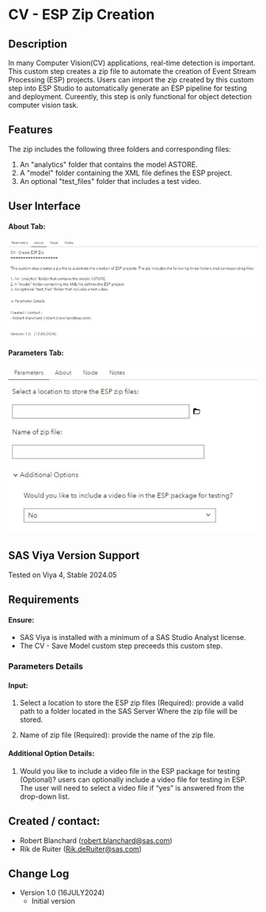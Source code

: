 # CV - ESP Zip Creation

## Description
In many Computer Vision(CV) applications, real-time detection is important. This custom step creates a zip file to automate the creation of Event Stream Processing (ESP) projects. Users can import the zip created by this custom step into ESP Studio to automatically generate an ESP pipeline for testing and deployment. Cureently, this step is only functional for object detection computer vision task.

## Features
The zip includes the following three folders and corresponding files:

1. An "analytics" folder that contains the model ASTORE.
2. A "model" folder containing the XML file defines the ESP project.
3. An optional "test_files" folder that includes a test video.

## User Interface
#### About Tab:

![alt text for screen readers](./img/About.jpg)

#### Parameters Tab:

![alt text for screen readers](./img/Parameters.jpg)

## SAS Viya Version Support

Tested on Viya 4, Stable 2024.05

## Requirements

#### Ensure:

- SAS Viya is installed with a minimum of a SAS Studio Analyst license.  
- The CV - Save Model custom step preceeds this custom step.


### Parameters Details

#### Input:
1. Select a location to store the ESP zip files (Required): provide a valid path to a folder located in the SAS Server Where the zip file will be stored.

2.  Name of zip file (Required): provide the name of the zip file. 

#### Additional Option Details:
1. Would you like to include a video file in the ESP package for testing (Optional)? users can optionally include a video file for testing in ESP. The user will need to select a video file if “yes” is answered from the drop-down list.


## Created / contact:

- Robert Blanchard (robert.blanchard@sas.com)
- Rik de Ruiter (Rik.deRuiter@sas.com)

## Change Log
- Version 1.0 (16JULY2024)
    - Initial version
